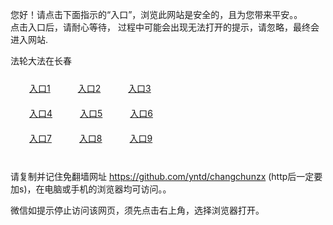 您好！请点击下面指示的“入口”，浏览此网站是安全的，且为您带来平安。。 <br/>
点击入口后，请耐心等待， 过程中可能会出现无法打开的提示，请忽略，最终会进入网站. </br>

法轮大法在长春<br/>
<div style="padding:10px"><a style="margin:20px" target="_blank" href="https://d22hvxmvp0lta3.cloudfront.net/2Qpsp?lbirltb" id="ccLink1" rel="nofollow">入口1</a> <a target="_blank" style="margin:20px" href="https://d8rswmwi8dhv9.cloudfront.net/2Qpsp?xkgywo" id="ccLink2" rel="nofollow">入口2</a> <a style="margin:20px" target="_blank" href="https://d24ywd16c3xf46.cloudfront.net/2Qpsp?vhyneap" id="ccLink3" rel="nofollow">入口3</a></div>

<div style="padding:10px" ><a style="margin:20px" target="_blank" href="https://d22hvxmvp0lta3.cloudfront.net/2Qpsp?lbirltb" id="ccLink4" rel="nofollow">入口4</a> <a style="margin:20px" href="https://d8rswmwi8dhv9.cloudfront.net/2Qpsp?xkgywo" target="_blank" id="ccLink5" rel="nofollow">入口5</a> <a style="margin:20px" href="https://d24ywd16c3xf46.cloudfront.net/2Qpsp?vhyneap" target="_blank" id="ccLink6" rel="nofollow">入口6</a></div>

<div style="padding:10px"><a style="margin:20px" target="_blank" href="https://d22hvxmvp0lta3.cloudfront.net/2Qpsp?lbirltb" id="ccLink7" rel="nofollow">入口7</a> <a style="margin:20px" href="https://d8rswmwi8dhv9.cloudfront.net/2Qpsp?xkgywo" target="_blank" id="ccLink8" rel="nofollow">入口8</a> <a style="margin:20px" target="_blank" href="https://d24ywd16c3xf46.cloudfront.net/2Qpsp?vhyneap" id="ccLink9" rel="nofollow">入口9</a></div>

<br/>



请复制并记住免翻墙网址 https://github.com/yntd/changchunzx (http后一定要加s)，在电脑或手机的浏览器均可访问。。<br/>

微信如提示停止访问该网页，须先点击右上角，选择浏览器打开。
